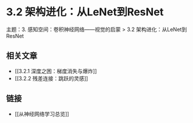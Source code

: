 # 3.2 架构进化：从LeNet到ResNet

主题：3. 感知空间：卷积神经网络——视觉的启蒙 > 3.2 架构进化：从LeNet到ResNet

## 相关文章

- [[3.2.1 深度之困：梯度消失与爆炸]]
- [[3.2.2 残差连接：跳跃的灵感]]

## 链接

- [[从神经网络学习总览]]
